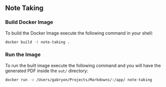 ## Note Taking

### Build Docker Image

To build the Docker Image execute the following command in your shell:

```bash
docker build -t note-taking .  
```

### Run the Image

To run the built image execute the following command and you will have the generated PDF inside the `out/` directory:

```bash
docker run -v /Users/gabryon/Projects/Markdowns/:/app/ note-taking 
```

